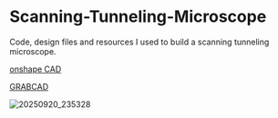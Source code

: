 # Scanning-Tunneling-Microscope
Code, design files and resources I used to build a scanning tunneling microscope.


[onshape CAD](https://cad.onshape.com/documents/35bc17e515975e1f630af773/w/ea88894951b38c973bfc53a6/e/81147cb30bf4feeda1627577?renderMode=0&uiState=68ceb060467be60fe1d4c091)

[GRABCAD](https://grabcad.com/library/scanning-tunneling-microscope-1)

![20250920_235328](https://github.com/user-attachments/assets/7d60cb5b-465e-4fd6-90e9-21ad7daf3f5d)

